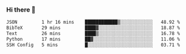 ### Hi there 👋

<!--START_SECTION:waka-->

```txt
JSON         1 hr 16 mins    ████████████▒░░░░░░░░░░░░   48.92 %
BibTeX       29 mins         ████▓░░░░░░░░░░░░░░░░░░░░   18.87 %
Text         26 mins         ████▒░░░░░░░░░░░░░░░░░░░░   16.78 %
Python       17 mins         ██▓░░░░░░░░░░░░░░░░░░░░░░   11.06 %
SSH Config   5 mins          █░░░░░░░░░░░░░░░░░░░░░░░░   03.71 %
```

<!--END_SECTION:waka-->
